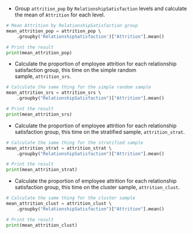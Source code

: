 - Group `attrition_pop` by `RelationshipSatisfaction` levels and calculate the mean of `Attrition` for each level.
```Python
# Mean Attrition by RelationshipSatisfaction group
mean_attrition_pop = attrition_pop \ 
	.groupby('RelationshipSatisfaction')["Attrition"].mean()

# Print the result
print(mean_attrition_pop)
```
- Calculate the proportion of employee attrition for each relationship satisfaction group, this time on the simple random sample, `attrition_srs`.
```Python
# Calculate the same thing for the simple random sample 
mean_attrition_srs = attrition_srs \ 
	.groupby("RelationshipSatisfaction")["Attrition"].mean()

# Print the result
print(mean_attrition_srs)
```
- Calculate the proportion of employee attrition for each relationship satisfaction group, this time on the stratified sample, `attrition_strat`.
```Python
# Calculate the same thing for the stratified sample 
mean_attrition_strat = attrition_strat \ 
	.groupby("RelationshipSatisfaction")["Attrition"].mean()

# Print the result
print(mean_attrition_strat)
```
- Calculate the proportion of employee attrition for each relationship satisfaction group, this time on the cluster sample, `attrition_clust`.
```Python
# Calculate the same thing for the cluster sample 
mean_attrition_clust = attrition_clust \ 
	.groupby("RelationshipSatisfaction")["Attrition"].mean()

# Print the result
print(mean_attrition_clust)
```

